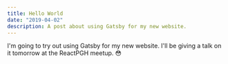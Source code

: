 ```yaml
---
title: Hello World
date: "2019-04-02"
description: A post about using Gatsby for my new website.
---
```


I'm going to try out using Gatsby for my new website. I'll be giving a talk on it tomorrow at the ReactPGH meetup. 😳
